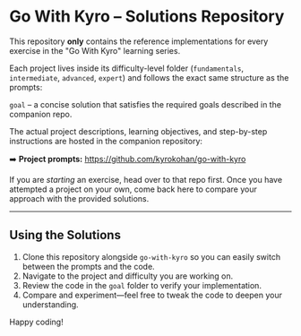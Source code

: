 # Go With Kyro – Solutions Repository

This repository **only** contains the reference implementations for every exercise in the "Go With Kyro" learning series.

Each project lives inside its difficulty-level folder (`fundamentals`, `intermediate`, `advanced`, `expert`) and follows the exact same structure as the prompts:

`goal` – a concise solution that satisfies the required goals described in the companion repo.

The actual project descriptions, learning objectives, and step-by-step instructions are hosted in the companion repository:

➡️  **Project prompts:** <https://github.com/kyrokohan/go-with-kyro>

If you are *starting* an exercise, head over to that repo first. Once you have attempted a project on your own, come back here to compare your approach with the provided solutions.

---

## Using the Solutions

1. Clone this repository alongside `go-with-kyro` so you can easily switch between the prompts and the code.
2. Navigate to the project and difficulty you are working on.
3. Review the code in the `goal` folder to verify your implementation.
4. Compare and experiment—feel free to tweak the code to deepen your understanding.

Happy coding! 